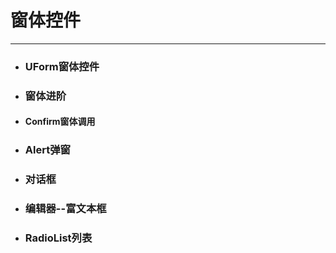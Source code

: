 # 窗体控件

---

* ### UForm窗体控件

* ### 窗体进阶

* #### Confirm窗体调用

* ### Alert弹窗

* ### 对话框

* ### 编辑器--富文本框

* ### RadioList列表

### 




